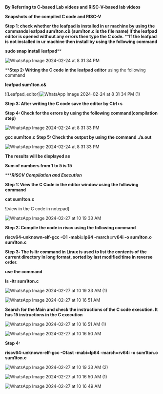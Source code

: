 **By Referring to C-based Lab videos and RISC-V-based lab videos**

**Snapshots of the compiled C code and RISC-V**

**Step 1: check whether the leafpad is installed in ur machine by using the commands
leafpad sum1ton.c& (sum1ton.c is the file name)
If the leafpad editor is opened without any errors then type the C code.**
****If the leafpad is not installed in ur machine then install by using the following command**

**sudo snap install leafpad****</p>

![WhatsApp Image 2024-02-24 at 8 31 34 PM](https://github.com/Ananya-KM/Ananya-KM/assets/160317297/c2539fc5-cd4c-4c95-addb-b9e0d98418a7)


****Step 2: Writing the C code in the leafpad editor** using the following command

**leafpad sum1ton.c&**</p>

![Leafpad_editor]![WhatsApp Image 2024-02-24 at 8 31 34 PM (1)](https://github.com/Ananya-KM/Ananya-KM/assets/160317297/369a9ebf-478c-4ea2-8f18-0f3561338566)


**Step 3: After writing the C code save the editor by Ctrl+s**

**Step 4: Check for the errors by using the following command(compilation step)**</p>

![WhatsApp Image 2024-02-24 at 8 31 33 PM](https://github.com/Ananya-KM/Ananya-KM/assets/160317297/94876e45-2a5b-43a9-b08d-53f99b542d3c)

**gcc sum1ton.c**
**Step 5: Check the output by using the command**
**./a.out**

![WhatsApp Image 2024-02-24 at 8 31 33 PM](https://github.com/Ananya-KM/Ananya-KM/assets/160317297/8c03ce0f-806d-49c9-adac-efa344d8d9f0)

**The results will be displayed as** 

**Sum of numbers from 1 to 5 is 15**


********************************************************RISCV Compilation and Execution*****************************************************

**Step 1: View the C Code in the editor window using the following command**

**cat sum1ton.c**</p>

![view in the C code in notepad]

![WhatsApp Image 2024-02-27 at 10 19 33 AM](https://github.com/Ananya-KM/Ananya-KM/assets/160317297/7e0d36ae-cadb-4e46-8892-536e392749a0)

**Step 2: Compile the code in riscv using the following command**

**riscv64-unknown-elf-gcc -O1 -mabi=lp64 -march=rv64i -o sum1ton.o sum1ton.c**

**Step 3: The ls ltr command in Linux is used to list the contents of the current directory in long format, sorted by last modified time in reverse order.**

**use the command**

**ls -ltr sum1ton.c**

![WhatsApp Image 2024-02-27 at 10 19 33 AM (1)](https://github.com/Ananya-KM/Ananya-KM/assets/160317297/95a198d2-b7a7-44ae-84a0-f2504a31c904)


![WhatsApp Image 2024-02-27 at 10 16 51 AM](https://github.com/Ananya-KM/Ananya-KM/assets/160317297/f11114a5-c0fa-4c81-892b-dc4e011d7fb3)



**Search for the Main and check the instructions of the C code execution. It has 15 instructions in the C execution**


![WhatsApp Image 2024-02-27 at 10 16 51 AM (1)](https://github.com/Ananya-KM/Ananya-KM/assets/160317297/4217c854-3fa5-4e6d-8fe7-802d66800891)


![WhatsApp Image 2024-02-27 at 10 16 50 AM](https://github.com/Ananya-KM/Ananya-KM/assets/160317297/6262431b-2115-445d-83be-50d13e8cacc7)


**Step 4:**

**riscv64-unknown-elf-gcc -Ofast -mabi=lp64 -march=rv64i -o sum1ton.o sum1ton.c**

![WhatsApp Image 2024-02-27 at 10 19 33 AM (2)](https://github.com/Ananya-KM/Ananya-KM/assets/160317297/227c644f-ee71-413d-bfbc-a35af8586faa)


![WhatsApp Image 2024-02-27 at 10 16 50 AM (1)](https://github.com/Ananya-KM/Ananya-KM/assets/160317297/765d2f24-1897-4900-80e6-613ed714e550)


![WhatsApp Image 2024-02-27 at 10 16 49 AM](https://github.com/Ananya-KM/Ananya-KM/assets/160317297/4994ce85-ce5d-4a3a-9a1d-c85feab12778)

